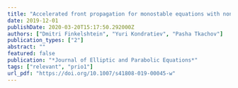 ```yaml
---
title: "Accelerated front propagation for monostable equations with nonlocal diffusion: multidimensional case"
date: 2019-12-01
publishDate: 2020-03-20T15:17:50.292000Z
authors: ["Dmitri Finkelshtein", "Yuri Kondratiev", "Pasha Tkachov"]
publication_types: ["2"]
abstract: ""
featured: false
publication: "*Journal of Elliptic and Parabolic Equations*"
tags: ["relevant", "prio1"]
url_pdf: "https://doi.org/10.1007/s41808-019-00045-w"
---
```


